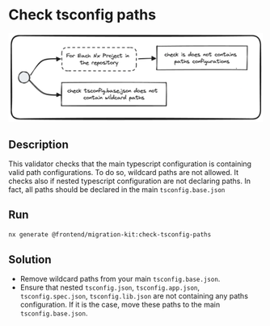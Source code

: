 # Check tsconfig paths
![check-tsconfig-paths.png](../../../../docs/images/check-tsconfig-paths.png)

## Description
This validator checks that the main typescript configuration is containing valid path configurations. To do so, wildcard paths are not allowed.
It checks also if nested typescript configuration are not declaring paths. In fact, all paths should be declared in the main `tsconfig.base.json`

## Run

```bash
nx generate @frontend/migration-kit:check-tsconfig-paths
```

## Solution
* Remove wildcard paths from your main `tsconfig.base.json`.
* Ensure that nested `tsconfig.json`, `tsconfig.app.json`, `tsconfig.spec.json`, `tsconfig.lib.json` are not containing any paths configuration. If it is the case, move these paths to the main `tsconfig.base.json`.
